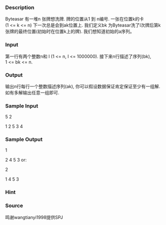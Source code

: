
### Description
Byteasar 有一堆n 张牌想洗牌. 牌的位置从1 到 n编号. 一张在位置k的卡(1 <= k <= n) 下一次总是会到ak位置上. 我们定义bk 为Byteasar洗了l次牌后第k张牌的最终位置(初始时在位置k上的牌). 我们想知道初始的a序列。
### Input
第一行有两个整数n和 l (1 <= n, l <= 1000000). 接下来n行描述了序列(bk), 1 <= bk <= n. 

### Output
输出n行每行一个整数描述序列(ak), 你可以假设数据保证肯定保证至少有一组解. 如有多解输出任意一组即可. 



### Sample Input
5 2


1
2
5
3
4

### Sample Output
1


2
4
5
3
or: 

2


1
4
5
3


### Hint

### Source
鸣谢wangtianyi1998提供SPJ